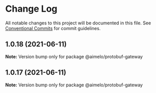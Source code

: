 # Change Log

All notable changes to this project will be documented in this file.
See [Conventional Commits](https://conventionalcommits.org) for commit guidelines.

## 1.0.18 (2021-06-11)

**Note:** Version bump only for package @aimelo/protobuf-gateway





## 1.0.17 (2021-06-11)

**Note:** Version bump only for package @aimelo/protobuf-gateway
